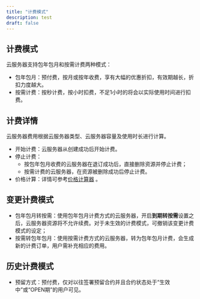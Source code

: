 ```yaml
---
title: "计费模式"
description: test
draft: false
---
```


## 计费模式

云服务器支持包年包月和按需计费两种模式：

- 包年包月：预付费，按月或按年收费，享有大幅的优惠折扣，有效期越长，折扣力度越大。
- 按需计费：按秒计费，按小时扣费，不足1小时的将会以实际使用时间进行扣费。

## 计费详情

云服务器费用根据云服务器类型、云服务器容量及使用时长进行计算。

- 开始计费：云服务器从创建成功后开始计费。
- 停止计费：
  - 按包年包月收费的云服务器在退订成功后，直接删除资源并停止计费；
  - 按需计费的云服务器，在资源被删除成功后停止计费。
- 价格计算：详情可参考[价格计算器](https://www.qingcloud.com/pricing#/Volume) 。

## 变更计费模式

- 包年包月转按需：使用包年包月计费方式的云服务器，开启**到期转按需**设置之后，云服务器资源将不允许续费。对于未生效的计费模式，可撤销该变更计费模式的设定；
- 按需转包年包月：使用按需计费方式的云服务器，转为包年包月计费，会生成新的计费订单，用户需补充相应的费用。

## 历史计费模式

- 预留方式：预付费，仅对以往签署预留合约并且合约状态处于“生效中”或“OPEN期”的用户可见。